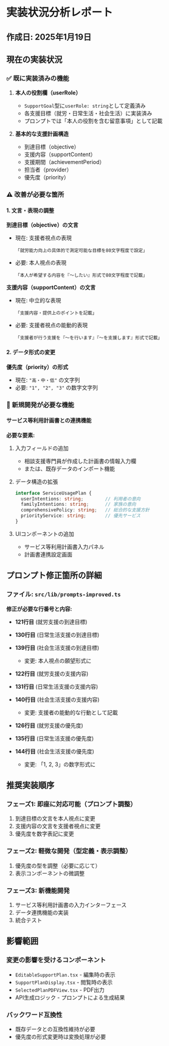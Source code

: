 # 実装状況分析レポート

## 作成日: 2025年1月19日

## 現在の実装状況

### ✅ 既に実装済みの機能

1. **本人の役割欄（userRole）**
   - `SupportGoal`型に`userRole: string`として定義済み
   - 各支援目標（就労・日常生活・社会生活）に実装済み
   - プロンプトでは「本人の役割を含む留意事項」として記載

2. **基本的な支援計画構造**
   - 到達目標（objective）
   - 支援内容（supportContent）
   - 支援期間（achievementPeriod）
   - 担当者（provider）
   - 優先度（priority）

### ⚠️ 改善が必要な箇所

#### 1. 文言・表現の調整

**到達目標（objective）の文言**
- 現在: 支援者視点の表現
  ```
  「就労能力向上の具体的で測定可能な目標を80文字程度で設定」
  ```
- 必要: 本人視点の表現
  ```
  「本人が希望する内容を『〜したい』形式で80文字程度で記載」
  ```

**支援内容（supportContent）の文言**
- 現在: 中立的な表現
  ```
  「支援内容・提供上のポイントを記載」
  ```
- 必要: 支援者視点の能動的表現
  ```
  「支援者が行う支援を『〜を行います』『〜を支援します』形式で記載」
  ```

#### 2. データ形式の変更

**優先度（priority）の形式**
- 現在: `"高・中・低"` の文字列
- 必要: `"1", "2", "3"` の数字文字列

### 🔧 新規開発が必要な機能

#### サービス等利用計画書との連携機能

**必要な要素:**
1. 入力フィールドの追加
   - 相談支援専門員が作成した計画書の情報入力欄
   - または、既存データのインポート機能

2. データ構造の拡張
   ```typescript
   interface ServiceUsagePlan {
     userIntentions: string;        // 利用者の意向
     familyIntentions: string;      // 家族の意向
     comprehensivePolicy: string;   // 総合的な支援方針
     priorityService: string;       // 優先サービス
   }
   ```

3. UIコンポーネントの追加
   - サービス等利用計画書入力パネル
   - 計画書連携設定画面

## プロンプト修正箇所の詳細

### ファイル: `src/lib/prompts-improved.ts`

**修正が必要な行番号と内容:**

- **121行目** (就労支援の到達目標)
- **130行目** (日常生活支援の到達目標)  
- **139行目** (社会生活支援の到達目標)
  - 変更: 本人視点の願望形式に

- **122行目** (就労支援の支援内容)
- **131行目** (日常生活支援の支援内容)
- **140行目** (社会生活支援の支援内容)
  - 変更: 支援者の能動的な行動として記載

- **126行目** (就労支援の優先度)
- **135行目** (日常生活支援の優先度)
- **144行目** (社会生活支援の優先度)
  - 変更: 「1, 2, 3」の数字形式に

## 推奨実装順序

### フェーズ1: 即座に対応可能（プロンプト調整）
1. 到達目標の文言を本人視点に変更
2. 支援内容の文言を支援者視点に変更
3. 優先度を数字表記に変更

### フェーズ2: 軽微な開発（型定義・表示調整）
1. 優先度の型を調整（必要に応じて）
2. 表示コンポーネントの微調整

### フェーズ3: 新機能開発
1. サービス等利用計画書の入力インターフェース
2. データ連携機能の実装
3. 統合テスト

## 影響範囲

### 変更の影響を受けるコンポーネント
- `EditableSupportPlan.tsx` - 編集時の表示
- `SupportPlanDisplay.tsx` - 閲覧時の表示
- `SelectedPlanPDFView.tsx` - PDF出力
- API生成ロジック - プロンプトによる生成結果

### バックワード互換性
- 既存データとの互換性維持が必要
- 優先度の形式変更時は変換処理が必要